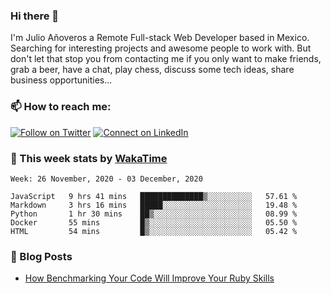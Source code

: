 ### Hi there 👋

I'm Julio Añoveros a Remote Full-stack Web Developer based in Mexico. Searching for interesting projects and awesome people to work with. But don't let that stop you from contacting me if you only want to make friends, grab a beer, have a chat, play chess, discuss some tech ideas, share business opportunities... 

### :mailbox: How to reach me:

[![Follow on Twitter](https://img.shields.io/badge/--twitter?label=Twitter&logo=Twitter&style=social)](https://twitter.com/AnoverosJulio) [![Connect on LinkedIn](https://img.shields.io/badge/--linkedin?label=LinkedIn&logo=LinkedIn&style=social)](https://www.linkedin.com/in/jubaan)

### :construction_worker: This week stats by [WakaTime]('https://wakatime.com')
<!--START_SECTION:waka-->
```text
Week: 26 November, 2020 - 03 December, 2020

JavaScript   9 hrs 41 mins   ██████████████▒░░░░░░░░░░   57.61 % 
Markdown     3 hrs 16 mins   █████░░░░░░░░░░░░░░░░░░░░   19.48 % 
Python       1 hr 30 mins    ██▒░░░░░░░░░░░░░░░░░░░░░░   08.99 % 
Docker       55 mins         █▒░░░░░░░░░░░░░░░░░░░░░░░   05.50 % 
HTML         54 mins         █▒░░░░░░░░░░░░░░░░░░░░░░░   05.42 % 
```
<!--END_SECTION:waka-->

### :newspaper: Blog Posts
<!-- BLOG-POST-LIST:START -->
- [How Benchmarking Your Code Will Improve Your Ruby Skills](https://dev.to/jubaan/how-benchmarking-your-code-will-improve-your-ruby-skills-2m83)
<!-- BLOG-POST-LIST:END -->


